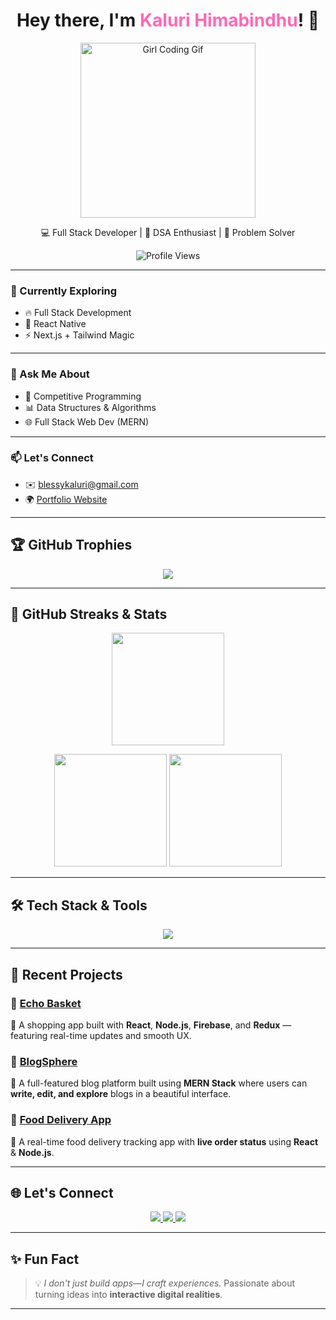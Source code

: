 <h1 align="center">Hey there, I'm <span style="color:#FF69B4;">Kaluri Himabindhu</span>! 👋</h1>

<p align="center">
  <img src="https://media.giphy.com/media/1GEATImIxEXVR79Dhk/giphy.gif" width="280" alt="Girl Coding Gif" />
</p>

<p align="center">
  💻 Full Stack Developer | 🧠 DSA Enthusiast | 🎯 Problem Solver  
</p>

<p align="center">
  <img src="https://komarev.com/ghpvc/?username=Hiomio&color=blue&style=flat" alt="Profile Views" />
</p>

---

### 🌱 Currently Exploring  
- 🔥 Full Stack Development  
- 📱 React Native  
- ⚡ Next.js + Tailwind Magic  

---

### 💬 Ask Me About  
- 🧠 Competitive Programming  
- 📊 Data Structures & Algorithms  
- 🌐 Full Stack Web Dev (MERN)  

---

### 📫 Let's Connect  
- ✉️ blessykaluri@gmail.com  
- 🌍 [Portfolio Website](https://react-portfolio-framer-motion-ivory.vercel.app/)

---

## 🏆 GitHub Trophies

<p align="center">
  <img src="https://github-profile-trophy.vercel.app/?username=Hiomio&theme=radical&no-frame=true&no-bg=true&margin-w=20" />
</p>

---

## 🚀 GitHub Streaks & Stats

<p align="center">
  <img height="180em" src="https://streak-stats.demolab.com?user=Hiomio&theme=radical&hide_border=false" />
</p>

<p align="center">
  <img height="180em" src="https://github-readme-stats.vercel.app/api?username=Hiomio&show_icons=true&theme=radical&count_private=true&hide_border=true" />
  <img height="180em" src="https://github-readme-stats.vercel.app/api/top-langs/?username=Hiomio&layout=compact&theme=radical&hide_border=true" />
</p>

---

## 🛠️ Tech Stack & Tools

<p align="center">
  <img src="https://skillicons.dev/icons?i=c,cpp,js,html,css,react,nextjs,nodejs,express,mongodb,mysql,firebase,redux,tailwind,threejs,git,postman,vscode" />
</p>

---

## 🚧 Recent Projects

### 🌟 [Echo Basket](https://github.com/Hiomio/echo-basket)  
🛒 A shopping app built with **React**, **Node.js**, **Firebase**, and **Redux** — featuring real-time updates and smooth UX.

### 🌟 [BlogSphere](https://github.com/Hiomio/Full_Stack_Blog_App)  
📝 A full-featured blog platform built using **MERN Stack** where users can **write, edit, and explore** blogs in a beautiful interface.

### 🌟 [Food Delivery App](https://github.com/Hiomio/food-delivery-app)  
🍕 A real-time food delivery tracking app with **live order status** using **React** & **Node.js**.

---

## 🌐 Let's Connect

<p align="center">
  <a href="https://linkedin.com/in/kaluri-himabindhu-9378b927a" target="_blank">
    <img src="https://img.shields.io/badge/-LinkedIn-0077B5?style=for-the-badge&logo=linkedin&logoColor=white">
  </a>
  <a href="https://github.com/Hiomio" target="_blank">
    <img src="https://img.shields.io/badge/-GitHub-181717?style=for-the-badge&logo=github&logoColor=white">
  </a>
  <a href="https://react-portfolio-framer-motion-ivory.vercel.app/" target="_blank">
    <img src="https://img.shields.io/badge/-Portfolio-14a800?style=for-the-badge&logo=google-chrome&logoColor=white">
  </a>
</p>

---

## ✨ Fun Fact  
> 💡 *I don't just build apps—I craft experiences.* Passionate about turning ideas into **interactive digital realities**.  

---


